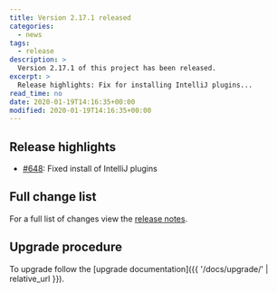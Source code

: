 ```yaml
---
title: Version 2.17.1 released
categories:
  - news
tags:
  - release
description: >
  Version 2.17.1 of this project has been released.
excerpt: >
  Release highlights: Fix for installing IntelliJ plugins...
read_time: no
date: 2020-01-19T14:16:35+00:00
modified: 2020-01-19T14:16:35+00:00
---
```


## Release highlights

* [#648](https://github.com/gantsign/development-environment/pull/648):
  Fixed install of IntelliJ plugins

## Full change list

For a full list of changes view the
[release notes](https://github.com/gantsign/development-environment/releases/tag/2.17.1).

## Upgrade procedure

To upgrade follow the
[upgrade documentation]({{ '/docs/upgrade/' | relative_url }}).
